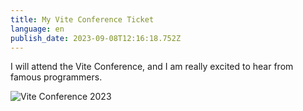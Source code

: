 ```yaml
---
title: My Vite Conference Ticket
language: en
publish_date: 2023-09-08T12:16:18.752Z
---
```

I will attend the Vite Conference, and I am really excited to hear from famous programmers.

![](/images/viteconf.png "Vite Conference 2023")